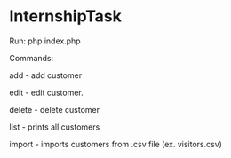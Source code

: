 # InternshipTask

Run:
php index.php

Commands:

add - add customer

edit - edit customer.

delete - delete customer

list - prints all customers

import - imports customers from .csv file (ex. visitors.csv)

